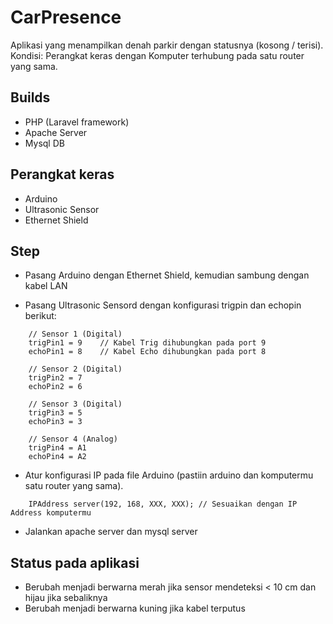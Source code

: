# CarPresence

Aplikasi yang menampilkan denah parkir dengan statusnya (kosong / terisi).
Kondisi: Perangkat keras dengan Komputer terhubung pada satu router yang sama.

## Builds

-   PHP (Laravel framework)
-   Apache Server
-   Mysql DB

## Perangkat keras

-   Arduino
-   Ultrasonic Sensor
-   Ethernet Shield

## Step

-   Pasang Arduino dengan Ethernet Shield, kemudian sambung dengan kabel LAN

-   Pasang Ultrasonic Sensord dengan konfigurasi trigpin dan echopin berikut:

```
    // Sensor 1 (Digital)
    trigPin1 = 9    // Kabel Trig dihubungkan pada port 9
    echoPin1 = 8    // Kabel Echo dihubungkan pada port 8

    // Sensor 2 (Digital)
    trigPin2 = 7
    echoPin2 = 6

    // Sensor 3 (Digital)
    trigPin3 = 5
    echoPin3 = 3

    // Sensor 4 (Analog)
    trigPin4 = A1
    echoPin4 = A2
```

-   Atur konfigurasi IP pada file Arduino (pastiin arduino dan komputermu satu router yang sama).

```
    IPAddress server(192, 168, XXX, XXX); // Sesuaikan dengan IP Address komputermu
```

-   Jalankan apache server dan mysql server

## Status pada aplikasi

-   Berubah menjadi berwarna merah jika sensor mendeteksi < 10 cm dan hijau jika sebaliknya
-   Berubah menjadi berwarna kuning jika kabel terputus
